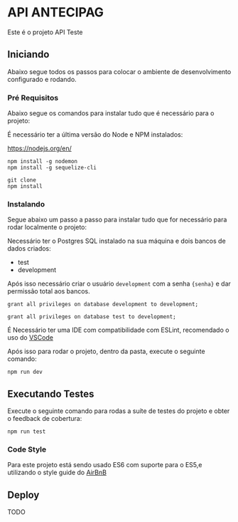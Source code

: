 # API ANTECIPAG

Este é o projeto API Teste

## Iniciando

Abaixo segue todos os passos para colocar o ambiente de desenvolvimento configurado e rodando.

### Pré Requisitos

Abaixo segue os comandos para instalar tudo que é necessário para o projeto:

É necessário ter a última versão do Node e NPM instalados:

https://nodejs.org/en/

```
npm install -g nodemon
npm install -g sequelize-cli

git clone 
npm install
```

### Instalando

Segue abaixo um passo a passo para instalar tudo que for necessário para rodar localmente o projeto:

Necessário ter o Postgres SQL instalado na sua máquina e dois bancos de dados criados:

- test
- development

Após isso necessário criar o usuário `development` com a senha `{senha}` e dar permissão total aos bancos.

```
grant all privileges on database development to development;

grant all privileges on database test to development;
```

É Necessário ter uma IDE com compatibilidade com ESLint, recomendado o uso do [VSCode](https://code.visualstudio.com/)

Após isso para rodar o projeto, dentro da pasta, execute o seguinte comando:

```
npm run dev
```

## Executando Testes

Execute o seguinte comando para rodas a suíte de testes do projeto e obter o feedback de cobertura:

```
npm run test
```

### Code Style

Para este projeto está sendo usado ES6 com suporte para o ES5,e utilizando o style guide do [AirBnB](https://github.com/airbnb/javascript)


## Deploy

TODO
